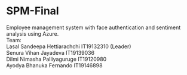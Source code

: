 # SPM-Final
Employee management system with face authentication and sentiment analysis using Azure.<br/>
Team:<br/>
Lasal Sandeepa Hettiarachchi IT19132310 (Leader)<br/>
Senura Vihan Jayadeva IT19139036<br/>
Dilmi Nimasha Palliyaguruge IT19120980<br/>
Ayodya Bhanuka Fernando IT19146898<br/>
